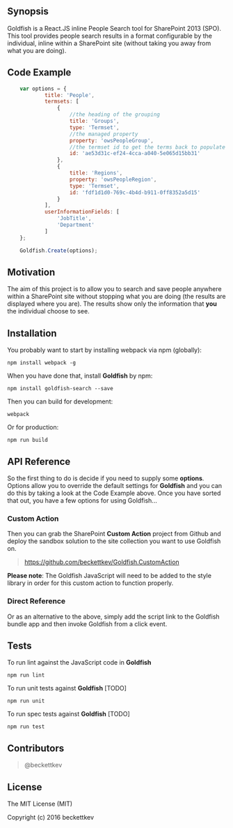 ## Synopsis

Goldfish is a React.JS inline People Search tool for SharePoint 2013 (SPO). This tool provides people search results in a format configurable by the individual, inline within a SharePoint site (without taking you away from what you are doing).

## Code Example
```javascript
	var options = {
		    title: 'People',
		    termsets: [
		        {
		        	//the heading of the grouping
		        	title: 'Groups',
					type: 'Termset',
		        	//the managed property
		        	property: 'owsPeopleGroup',
		        	//the termset id to get the terms back to populate the group
		        	id: 'ae53d31c-ef24-4cca-a040-5e065d15bb31'
		        },
		        {
		        	title: 'Regions',
		        	property: 'owsPeopleRegion',
		        	type: 'Termset',
		        	id: 'fdf1d1d0-769c-4b4d-b911-0ff8352a5d15'
		        }
		    ],
		    userInformationFields: [
		        'JobTitle',
		        'Department'
		    ]
	};

	Goldfish.Create(options);
```
## Motivation

The aim of this project is to allow you to search and save people anywhere within a SharePoint site without stopping what you are doing (the results are displayed where you are). The results show only the information that **you** the individual choose to see.

## Installation

You probably want to start by installing webpack via npm (globally):
```node
npm install webpack -g
```
When you have done that, install **Goldfish** by npm:
```node
npm install goldfish-search --save
```
Then you can build for development:
```node
webpack
```
Or for production:
```node
npm run build
```

## API Reference

So the first thing to do is decide if you need to supply some **options**. Options allow you to override the default settings for **Goldfish** and you can do this by taking a look at the Code Example above. Once you have sorted that out, you have a few options for using Goldfish...

### Custom Action

Then you can grab the SharePoint **Custom Action** project from Github and deploy the sandbox solution to the site collection you want to use Goldfish on.

> https://github.com/beckettkev/Goldfish.CustomAction

**Please note**: The Goldfish JavaScript will need to be added to the style library in order for this custom action to function properly.

### Direct Reference

Or as an alternative to the above, simply add the script link to the Goldfish bundle app and then invoke Goldfish from a click event.

## Tests

To run lint against the JavaScript code in **Goldfish**

```
npm run lint
```

To run unit tests against **Goldfish** [TODO]
```
npm run unit
```

To run spec tests against **Goldfish** [TODO]
```
npm run test
```

## Contributors

> @beckettkev

## License

The MIT License (MIT)

Copyright (c) 2016 beckettkev
